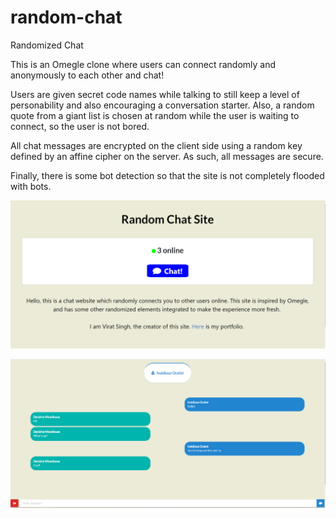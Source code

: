 # random-chat
Randomized Chat

This is an Omegle clone where users can connect randomly and anonymously to each other and chat!

Users are given secret code names while talking to still keep a level of personability and also encouraging a conversation starter. Also, a random quote from a giant list is chosen at random while the user is waiting to connect, so the user is not bored.

All chat messages are encrypted on the client side using a random key defined by an affine cipher on the server. As such, all messages are secure.

Finally, there is some bot detection so that the site is not completely flooded with bots.

![homepage](example-images/randomchathomepage.PNG)

![examplechat](example-images/chatApp.PNG)
